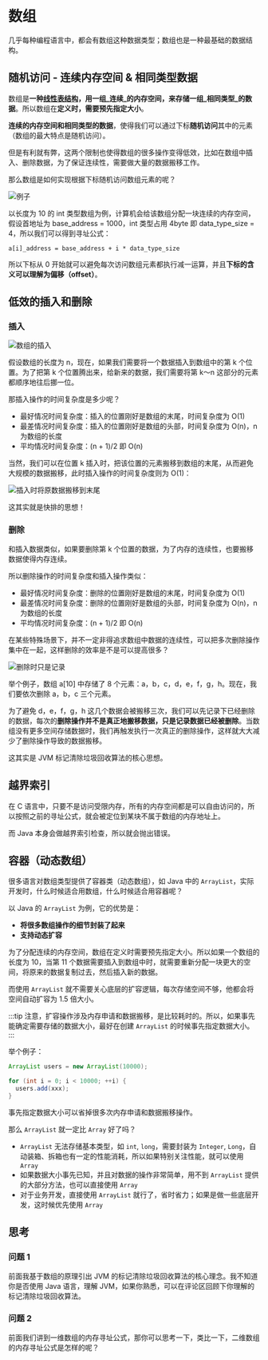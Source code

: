 # 数组

几乎每种编程语言中，都会有数组这种数据类型；数组也是一种最基础的数据结构。

## 随机访问 - 连续内存空间 & 相同类型数据

数组是**一种[线性表结构](list.html#线性表)，用一组_连续_的内存空间，来存储一组_相同类型_的数据**。所以数组在**定义时，需要预先指定大小**。

**连续的内存空间和相同类型的数据**，使得我们可以通过下标**随机访问**其中的元素（数组的最大特点是随机访问）。

但是有利就有弊，这两个限制也使得数组的很多操作变得低效，比如在数组中插入、删除数据，为了保证连续性，需要做大量的数据搬移工作。

那么数组是如何实现根据下标随机访问数组元素的呢？

![例子](@imgs/98df8e702b14096e7ee4a5141260cdc4.jpg)

以长度为 10 的 int 类型数组为例，计算机会给该数组分配一块连续的内存空间，假设首地址为 base_address = 1000，int 类型占用 4byte 即 data_type_size = 4，所以我们可以得到寻址公式：

```
a[i]_address = base_address + i * data_type_size
```

所以下标从 0 开始就可以避免每次访问数组元素都执行减一运算，并且**下标的含义可以理解为偏移（offset）**。

## 低效的插入和删除

### 插入

![数组的插入](@imgs/th.jpeg)

假设数组的长度为 n，现在，如果我们需要将一个数据插入到数组中的第 k 个位置。为了把第 k 个位置腾出来，给新来的数据，我们需要将第 k～n 这部分的元素都顺序地往后挪一位。

那插入操作的时间复杂度是多少呢？

- 最好情况时间复杂度：插入的位置刚好是数组的末尾，时间复杂度为 O(1)
- 最差情况时间复杂度：插入的位置刚好是数组的头部，时间复杂度为 O(n)，n 为数组的长度
- 平均情况时间复杂度：(n + 1)/2 即 O(n)

当然，我们可以在位置 k 插入时，把该位置的元素搬移到数组的末尾，从而避免大规模的数据搬移，此时插入操作的时间复杂度则为 O(1)：

![插入时将原数据搬移到末尾](@imgs/3f70b4ad9069ec568a2caaddc231b7dc.jpg)

这其实就是快排的思想！

### 删除

和插入数据类似，如果要删除第 k 个位置的数据，为了内存的连续性，也要搬移数据使得内存连续。

所以删除操作的时间复杂度和插入操作类似：

- 最好情况时间复杂度：删除的位置刚好是数组的末尾，时间复杂度为 O(1)
- 最差情况时间复杂度：删除的位置刚好是数组的头部，时间复杂度为 O(n)，n 为数组的长度
- 平均情况时间复杂度：(n + 1)/2 即 O(n)

在某些特殊场景下，并不一定非得追求数组中数据的连续性，可以把多次删除操作集中在一起，这样删除的效率是不是可以提高很多？

![删除时只是记录](@imgs/b69b8c5dbf6248649ddab7d3e7cfd7e5.jpg)

举个例子，数组 a[10] 中存储了 8 个元素：a，b，c，d，e，f，g，h。现在，我们要依次删除 a，b，c 三个元素。

为了避免 d，e，f，g，h 这几个数据会被搬移三次，我们可以先记录下已经删除的数据，每次的**删除操作并不是真正地搬移数据，只是记录数据已经被删除**。当数组没有更多空间存储数据时，我们再触发执行一次真正的删除操作，这样就大大减少了删除操作导致的数据搬移。

这其实是 JVM 标记清除垃圾回收算法的核心思想。

## 越界索引

在 C 语言中，只要不是访问受限内存，所有的内存空间都是可以自由访问的，所以按照之前的寻址公式，就会被定位到某块不属于数组的内存地址上。

而 Java 本身会做越界索引检查，所以就会抛出错误。

## 容器（动态数组）

很多语言对数组类型提供了容器类（动态数组），如 Java 中的 `ArrayList`，实际开发时，什么时候适合用数组，什么时候适合用容器呢？

以 Java 的 `ArrayList` 为例，它的优势是：

- **将很多数组操作的细节封装了起来**
- **支持动态扩容**

为了分配连续的内存空间，数组在定义时需要预先指定大小。所以如果一个数组的长度为 10，当第 11 个数据需要插入到数组中时，就需要重新分配一块更大的空间，将原来的数据复制过去，然后插入新的数据。

而使用 `ArrayList` 就不需要关心底层的扩容逻辑，每次存储空间不够，他都会将空间自动扩容为 1.5 倍大小。

:::tip
注意，扩容操作涉及内存申请和数据搬移，是比较耗时的。所以，如果事先能确定需要存储的数据大小，最好在创建 `ArrayList` 的时候事先指定数据大小。
:::

举个例子：

```java
ArrayList users = new ArrayList(10000);

for (int i = 0; i < 10000; ++i) {
  users.add(xxx);
}
```

事先指定数据大小可以省掉很多次内存申请和数据搬移操作。

那么 `ArrayList` 就一定比 `Array` 好了吗？

- `ArrayList` 无法存储基本类型，如 `int`, `long`，需要封装为 `Integer`, `Long`，自动装箱、拆箱也有一定的性能消耗，所以如果特别关注性能，就可以使用 `Array`
- 如果数据大小事先已知，并且对数据的操作非常简单，用不到 `ArrayList` 提供的大部分方法，也可以直接使用 `Array`
- 对于业务开发，直接使用 `ArrayList` 就行了，省时省力；如果是做一些底层开发，这时候优先使用 `Array`

## 思考

### 问题 1

前面我基于数组的原理引出 JVM 的标记清除垃圾回收算法的核心理念。我不知道你是否使用 Java 语言，理解 JVM，如果你熟悉，可以在评论区回顾下你理解的标记清除垃圾回收算法。

### 问题 2

前面我们讲到一维数组的内存寻址公式，那你可以思考一下，类比一下，二维数组的内存寻址公式是怎样的呢？
